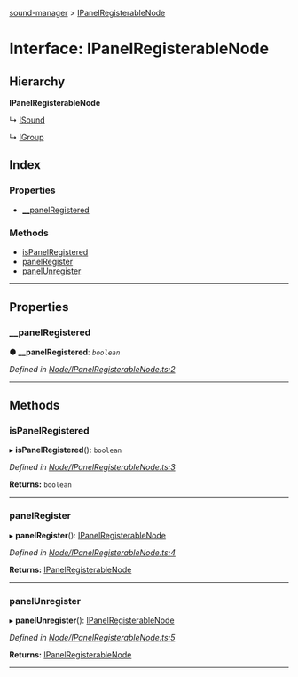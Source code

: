 [sound-manager](../README.md) > [IPanelRegisterableNode](../interfaces/ipanelregisterablenode.md)

# Interface: IPanelRegisterableNode

## Hierarchy

**IPanelRegisterableNode**

↳  [ISound](isound.md)

↳  [IGroup](igroup.md)

## Index

### Properties

* [__panelRegistered](ipanelregisterablenode.md#__panelregistered)

### Methods

* [isPanelRegistered](ipanelregisterablenode.md#ispanelregistered)
* [panelRegister](ipanelregisterablenode.md#panelregister)
* [panelUnregister](ipanelregisterablenode.md#panelunregister)

---

## Properties

<a id="__panelregistered"></a>

###  __panelRegistered

**● __panelRegistered**: *`boolean`*

*Defined in [Node/IPanelRegisterableNode.ts:2](https://github.com/furkleindustries/sound-manager/blob/087d8cb/src/Node/IPanelRegisterableNode.ts#L2)*

___

## Methods

<a id="ispanelregistered"></a>

###  isPanelRegistered

▸ **isPanelRegistered**(): `boolean`

*Defined in [Node/IPanelRegisterableNode.ts:3](https://github.com/furkleindustries/sound-manager/blob/087d8cb/src/Node/IPanelRegisterableNode.ts#L3)*

**Returns:** `boolean`

___
<a id="panelregister"></a>

###  panelRegister

▸ **panelRegister**(): [IPanelRegisterableNode](ipanelregisterablenode.md)

*Defined in [Node/IPanelRegisterableNode.ts:4](https://github.com/furkleindustries/sound-manager/blob/087d8cb/src/Node/IPanelRegisterableNode.ts#L4)*

**Returns:** [IPanelRegisterableNode](ipanelregisterablenode.md)

___
<a id="panelunregister"></a>

###  panelUnregister

▸ **panelUnregister**(): [IPanelRegisterableNode](ipanelregisterablenode.md)

*Defined in [Node/IPanelRegisterableNode.ts:5](https://github.com/furkleindustries/sound-manager/blob/087d8cb/src/Node/IPanelRegisterableNode.ts#L5)*

**Returns:** [IPanelRegisterableNode](ipanelregisterablenode.md)

___

